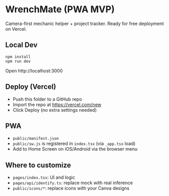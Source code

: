 # WrenchMate (PWA MVP)

Camera-first mechanic helper + project tracker. Ready for free deployment on Vercel.

## Local Dev
```
npm install
npm run dev
```
Open http://localhost:3000

## Deploy (Vercel)
- Push this folder to a GitHub repo
- Import the repo at https://vercel.com/new
- Click Deploy (no extra settings needed)

## PWA
- `public/manifest.json`
- `public/sw.js` is registered in `index.tsx` (via `_app.tsx` load)
- Add to Home Screen on iOS/Android via the browser menu

## Where to customize
- `pages/index.tsx`: UI and logic
- `pages/api/identify.ts`: replace mock with real inference
- `public/icons/*`: replace icons with your Canva designs
